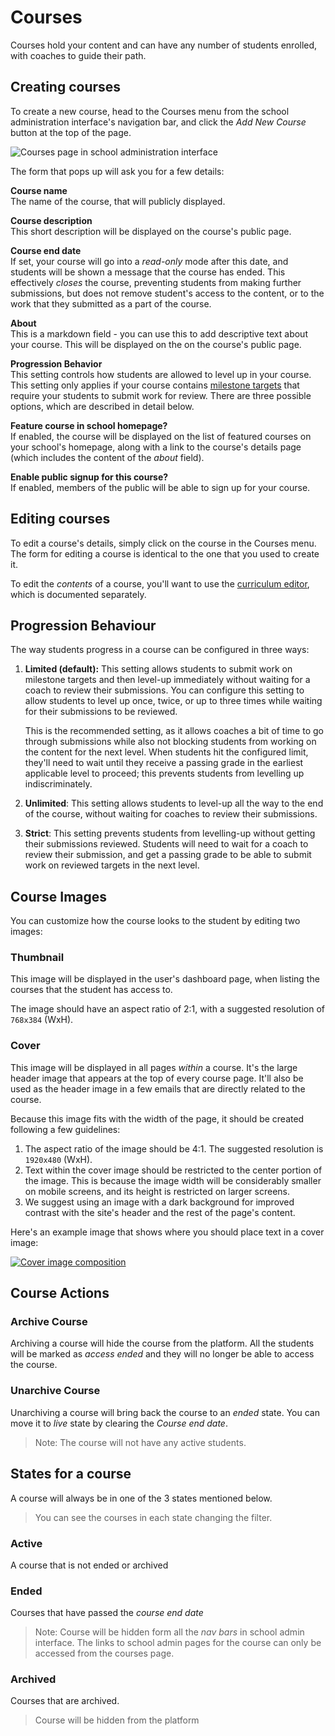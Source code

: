 # Courses

Courses hold your content and can have any number of students enrolled, with coaches to guide their path.

## Creating courses

To create a new course, head to the Courses menu from the school administration interface's navigation bar, and click the _Add New Course_ button at the top of the page.

![Courses page in school administration interface](https://res.cloudinary.com/sv-co/image/upload/v1588240011/pupilfirst_documentation/courses/courses_index_onpuxi.png)

The form that pops up will ask you for a few details:

**Course name**\
The name of the course, that will publicly displayed.

**Course description**\
This short description will be displayed on the course's public page.

**Course end date**\
If set, your course will go into a _read-only_ mode after this date, and students will be shown a message that the course has ended. This effectively _closes_ the course, preventing students from making further submissions, but does not remove student's access to the content, or to the work that they submitted as a part of the course.

**About**\
This is a markdown field - you can use this to add descriptive text about your course. This will be displayed on the on the course's public page.

**Progression Behavior**\
This setting controls how students are allowed to level up in your course. This setting only applies if your course contains [milestone targets](/targets?id=milestone-targets) that require your students to submit work for review. There are three possible options, which are described in detail below.

**Feature course in school homepage?**\
If enabled, the course will be displayed on the list of featured courses on your school's homepage, along with a link to the course's details page (which includes the content of the _about_ field).

**Enable public signup for this course?**\
If enabled, members of the public will be able to sign up for your course.

## Editing courses

To edit a course's details, simply click on the course in the Courses menu. The form for editing a course is identical to the one that you used to create it.

To edit the _contents_ of a course, you'll want to use the [curriculum editor](/curriculum_editor?id=curriculum-editor), which is documented separately.

## Progression Behaviour

The way students progress in a course can be configured in three ways:

1. **Limited (default):** This setting allows students to submit work on milestone targets and then level-up immediately without waiting for a coach to review their submissions. You can configure this setting to allow students to level up once, twice, or up to three times while waiting for their submissions to be reviewed.

   This is the recommended setting, as it allows coaches a bit of time to go through submissions while also not blocking students from working on the content for the next level. When students hit the configured limit, they'll need to wait until they receive a passing grade in the earliest applicable level to proceed; this prevents students from levelling up indiscriminately.

2. **Unlimited**: This setting allows students to level-up all the way to the end of the course, without waiting for coaches to review their submissions.

3. **Strict**: This setting prevents students from levelling-up without getting their submissions reviewed. Students will need to wait for a coach to review their submission, and get a passing grade to be able to submit work on reviewed targets in the next level.

## Course Images

You can customize how the course looks to the student by editing two images:

### Thumbnail

This image will be displayed in the user's dashboard page, when listing the courses that the student has access to.

The image should have an aspect ratio of 2:1, with a suggested resolution of `768x384` (WxH).

### Cover

This image will be displayed in all pages _within_ a course. It's the large header image that appears at the top of every course page. It'll also be used as the header image in a few emails that are directly related to the course.

Because this image fits with the width of the page, it should be created following a few guidelines:

1. The aspect ratio of the image should be 4:1. The suggested resolution is `1920x480` (WxH).
2. Text within the cover image should be restricted to the center portion of the image. This is because the image width will be considerably smaller on mobile screens, and its height is restricted on larger screens.
3. We suggest using an image with a dark background for improved contrast with the site's header and the rest of the page's content.

Here's an example image that shows where you should place text in a cover image:

[![Cover image composition](https://res.cloudinary.com/sv-co/image/upload/v1574756690/pupilfirst_documentation/courses/cover_composition_hztuof.png)](https://res.cloudinary.com/sv-co/image/upload/v1574756690/pupilfirst_documentation/courses/cover_composition_hztuof.png)

## Course Actions

### Archive Course

Archiving a course will hide the course from the platform. All the students will be marked as _access ended_ and they will no longer be able to access the course.

### Unarchive Course

Unarchiving a course will bring back the course to an _ended_ state. You can move it to _live_ state by clearing the _Course end date_.

> Note: The course will not have any active students.

## States for a course

A course will always be in one of the 3 states mentioned below.

> You can see the courses in each state changing the filter.

### Active

A course that is not ended or archived

### Ended

Courses that have passed the _course end date_

> Note: Course will be hidden form all the _nav bars_ in school admin interface. The links to school admin pages for the course can only be accessed from the courses page.

### Archived

Courses that are archived.

> Course will be hidden from the platform
